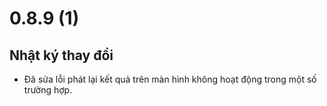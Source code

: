 # 0.8.9 (1)

## Nhật ký thay đổi

- Đã sửa lỗi phát lại kết quả trên màn hình không hoạt động trong một số trường hợp.
